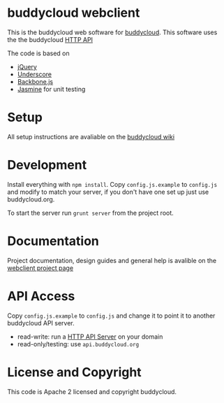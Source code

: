 buddycloud webclient
====================

This is the buddycloud web software for [buddycloud](http://buddycloud.com/).
This software uses the the buddycloud [HTTP API](https://github.com/buddycloud/buddycloud-http-api)

The code is based on 
* [jQuery](http://jquery.com/)
* [Underscore](http://underscorejs.org/) 
* [Backbone.js](http://backbonejs.org/)
* [Jasmine](http://pivotal.github.com/jasmine/) for unit testing

Setup
=====

All setup instructions are avaliable on the [buddycloud wiki](https://buddycloud.org/wiki/Install#buddycloud_webclient_setup)

Development
===========
Install everything with `npm install`. Copy `config.js.example` to `config.js` and modify to match your server, 
if you don't have one set up just use buddycloud.org. 

To start the server run `grunt server` from the project root.

Documentation
=============

Project documentation, design guides and general help is avalible on the [webclient project page](https://buddycloud.org/wiki/Buddycloud_web_client)

API Access
==========

Copy `config.js.example` to `config.js` and change it to point it to another buddycloud API server.
* read-write: run a [HTTP API Server](https://github.com/buddycloud/buddycloud-http-api) on your domain
* read-only/testing: use `api.buddycloud.org`

License and Copyright
=====================

This code is Apache 2 licensed and copyright buddycloud.
